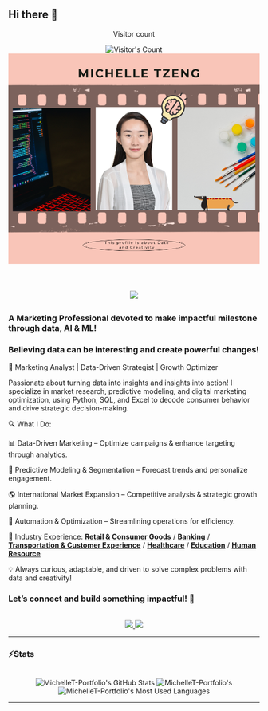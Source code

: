 ## Hi there 👋
<div align="center"> 
  <p>Visitor count</p>
  <img src="https://profile-counter.glitch.me/MichelleT.Portfolio/count.svg" alt="Visitor's Count" />
</div>
<img src="https://github.com/MichelleT-Portfolio/MichelleT-Portfolio/blob/main/Michelle%20Tzeng.png" alt="my creative profile pic">
<h1 align="center">
    <img src="https://readme-typing-svg.herokuapp.com/?font=Inter&size=48&center=true&vCenter=true&width=500&height=70&color=c486d0&duration=4000&lines=Hi+There!+👋;+I'm+Michelle+Tzeng!;" />
</h1>

### A Marketing Professional devoted to make impactful milestone through data, AI & ML! 
### Believing data can be interesting and create powerful changes! 

🚀 Marketing Analyst | Data-Driven Strategist | Growth Optimizer

Passionate about turning data into insights and insights into action! I specialize in market research, predictive modeling, and digital marketing optimization, using Python, SQL, and Excel to decode consumer behavior and drive strategic decision-making.

🔍 What I Do:

📊 Data-Driven Marketing – Optimize campaigns & enhance targeting through analytics.

🎯 Predictive Modeling & Segmentation – Forecast trends and personalize engagement.

🌎 International Market Expansion – Competitive analysis & strategic growth planning.

🔄 Automation & Optimization – Streamlining operations for efficiency.

📂 Industry Experience:
      **[Retail & Consumer Goods](https://github.com/MichelleT-Portfolio/Retail_ConsumerGoods-Industries)** /
      **[Banking](https://github.com/MichelleT-Portfolio/Banking-Insurance-Industry)** /
      **[Transportation & Customer Experience](https://github.com/MichelleT-Portfolio/Transportation_CustomerX_Industries)** /
      **[Healthcare](https://github.com/MichelleT-Portfolio/Healthcare_Industry)** /
      **[Education](https://github.com/MichelleT-Portfolio/Education_Industry)** /
      **[Human Resource](https://github.com/MichelleT-Portfolio/Human-Resource_Industry)**

💡 Always curious, adaptable, and driven to solve complex problems with data and creativity!

### Let’s connect and build something impactful! 🚀


<br>

<div align="center">
  <a href="michelletzengcontact@gmail.com">
    <img src="https://img.shields.io/badge/Gmail-333333?style=for-the-badge&logo=gmail&logoColor=red" />
  </a>
  <a href="http://www.linkedin.com/in/michelle-tzeng-336a441a6" target="_blank">
    <img src="https://img.shields.io/badge/LinkedIn-0077B5?style=for-the-badge&logo=linkedin&logoColor=white" target="_blank" />
  </a>
</div>

<hr>

### ⚡️Stats

<br>

<div align=center>
  <img width=390 src="https://github-readme-stats.vercel.app/api?username=MichelleT-Portfolio&theme=transparent&count_private=true&show_icons=true&rank_icon=github&locale=en" alt="MichelleT-Portfolio's GitHub Stats" />
  <img width=390 src="https://github-readme-streak-stats.herokuapp.com/?user=MichelleT-Portfolio&theme=transparent&count_private=true&border_radius=10&locale=en" alt="MichelleT-Portfolio's" />
  <img width=325 src="https://github-readme-stats.vercel.app/api/top-langs?username=MichelleT-Portfolio&theme=transparent&layout=donut&hide=css&langs_count=8&border_radius=10&show_icons=true&locale=en" alt="MichelleT-Portfolio's Most Used Languages" />
</div>

<hr>




